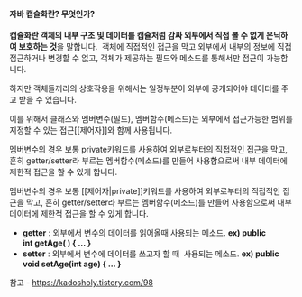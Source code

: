 #### 자바 캡슐화란? 무엇인가?
**캡슐화란 객체의 내부 구조 및 데이터를 캡슐처럼 감싸 외부에서 직접 볼 수 없게 은닉하여 보호하는 것**을 말합니다. 
객체에 직접적인 접근을 막고 외부에서 내부의 정보에 직접접근하거나 변경할 수 없고, 객체가 제공하는 필드와 메소드를 통해서만 접근이 가능합니다.

하지만 객체들끼리의 상호작용을 위해서는 일정부분이 외부에 공개되어야 데이터를 주고 받을 수 있습니다.

이를 위해서 클래스와 멤버변수(필드), 멤버함수(메소드)는 외부에서 접근가능한 범위를 지정할 수 있는 접근[[제어자]]와 함께 사용됩니다.


멤버변수의 경우 보통 private키워드를 사용하여 외부로부터의 직접적인 접근을 막고, 흔히 getter/setter라 부르는 멤버함수(메소드)를 만들어 사용함으로써 내부 데이터에 제한적 접근을 할 수 있게 합니다. 


멤버변수의 경우 보통 [[제어자|private]]키워드를 사용하여 외부로부터의 직접적인 접근을 막고, 흔히 getter/setter라 부르는 멤버함수(메소드)를 만들어 사용함으로써 내부 데이터에 제한적 접근을 할 수 있게 합니다. 


- **getter** : 외부에서 변수의 데이터를 읽어올때 사용되는 메소드. **ex) **public int getAge( ) { ... }****
- **setter** : 외부에서 변수에 데이터를 쓰고자 할 때  사용되는 메소드. **ex) **public void setAge(int age) { ... }****



참고 -  https://kadosholy.tistory.com/98